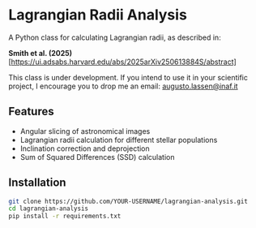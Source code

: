 # Lagrangian Radii Analysis

A Python class for calculating Lagrangian radii, as described in:

**Smith et al. (2025)**  
[https://ui.adsabs.harvard.edu/abs/2025arXiv250613884S/abstract]  

This class is under development. If you intend to use it in your scientific project, I encourage you to drop me an email: augusto.lassen@inaf.it

## Features

- Angular slicing of astronomical images
- Lagrangian radii calculation for different stellar populations
- Inclination correction and deprojection
- Sum of Squared Differences (SSD) calculation

## Installation

```bash
git clone https://github.com/YOUR-USERNAME/lagrangian-analysis.git
cd lagrangian-analysis
pip install -r requirements.txt
